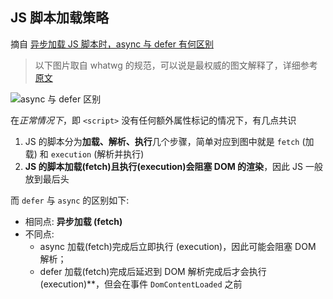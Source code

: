 

## JS 脚本加载策略

摘自 [异步加载 JS 脚本时，async 与 defer 有何区别](https://github.com/shfshanyue/Daily-Question/issues/456) 

> 以下图片取自 whatwg 的规范，可以说是最权威的图文解释了，详细参考[原文](https://html.spec.whatwg.org/multipage/scripting.html#the-script-element)

![async 与 defer 区别](https://camo.githubusercontent.com/cc1aa45a1dd548d012495c5f5010a447c97a1aa5630bb7ab41d464418b901463/68747470733a2f2f68746d6c2e737065632e7768617477672e6f72672f696d616765732f6173796e6364656665722e737667)

在*正常情况下*，即 `<script>` 没有任何额外属性标记的情况下，有几点共识

1. JS 的脚本分为**加载、解析、执行**几个步骤，简单对应到图中就是 `fetch` (加载) 和 `execution` (解析并执行)
2. **JS 的脚本加载(fetch)且执行(execution)会阻塞 DOM 的渲染**，因此 JS 一般放到最后头

而 `defer` 与 `async` 的区别如下:

- 相同点: **异步加载 (fetch)**
- 不同点:
  - async 加载(fetch)完成后立即执行 (execution)，因此可能会阻塞 DOM 解析；
  - defer 加载(fetch)完成后延迟到 DOM 解析完成后才会执行(execution)**，但会在事件 `DomContentLoaded` 之前

